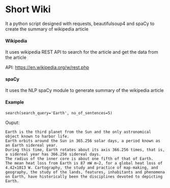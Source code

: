 # Short Wiki
It a python script designed with requests, beautifulsoup4 and 
spaCy  to create the summary of wikipedia article

#### Wikipedia
It uses wikipedia REST API to search for the article and 
get the data from the article

API:
https://en.wikipedia.org/w/rest.php

#### spaCy
It uses the NLP spaCy module to generate summary of the wikipedia article

#### Example

```
search(search_query='Earth', no_of_sentences=5)
```
Ouput:
```
Earth is the third planet from the Sun and the only astronomical object known to harbor life.
Earth orbits around the Sun in 365.256 solar days, a period known as an Earth sidereal year.
During this time, Earth rotates about its axis 366.256 times, that is, a sidereal year has 366.256 sidereal days.
The radius of the inner core is about one fifth of that of Earth.
The mean heat loss from Earth is 87 mW m−2, for a global heat loss of 4.42×1013 W. Cartography, the study and practice of map-making, and geography, the study of the lands, features, inhabitants and phenomena on Earth, have historically been the disciplines devoted to depicting Earth.

```

 